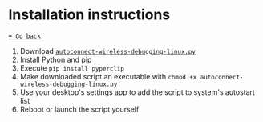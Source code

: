 # Installation instructions

[`⬅️ Go back`](../readme.md)

1. Download [`autoconnect-wireless-debugging-linux.py`](./autoconnect-wireless-debugging-linux.py)
2. Install Python and pip
3. Execute `pip install pyperclip`
4. Make downloaded script an executable with `chmod +x autoconnect-wireless-debugging-linux.py`
5. Use your desktop's settings app to add the script to system's autostart list
6. Reboot or launch the script yourself
